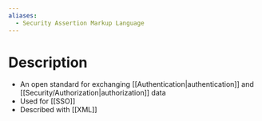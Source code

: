 ```yaml
---
aliases:
  - Security Assertion Markup Language
---
```

# Description
- An open standard for exchanging [[Authentication|authentication]] and [[Security/Authorization|authorization]] data
- Used for [[SSO]]
- Described with [[XML]]